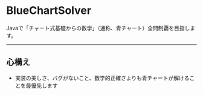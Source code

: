 # BlueChartSolver

Javaで「チャート式基礎からの数学」（通称、青チャート）全問制覇を目指します。

---

## 心構え

* 実装の美しさ、バグがないこと、数学的正確さよりも青チャートが解けることを最優先します
